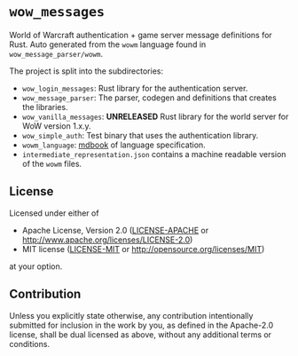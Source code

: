 # `wow_messages`

World of Warcraft authentication + game server message definitions for Rust.
Auto generated from the `wowm` language found in `wow_message_parser/wowm`.

The project is split into the subdirectories:

* `wow_login_messages`: Rust library for the authentication server.
* `wow_message_parser`: The parser, codegen and definitions that creates the libraries.
* `wow_vanilla_messages`: **UNRELEASED** Rust library for the world server for WoW version 1.x.y.
* `wow_simple_auth`: Test binary that uses the authentication library.
* `wowm_language`: [mdbook](https://github.com/rust-lang/mdBook) of language specification.
* `intermediate_representation.json` contains a machine readable version of the `wowm` files.

## License

Licensed under either of

 * Apache License, Version 2.0
   ([LICENSE-APACHE](LICENSE-APACHE) or http://www.apache.org/licenses/LICENSE-2.0)
 * MIT license
   ([LICENSE-MIT](LICENSE-MIT) or http://opensource.org/licenses/MIT)

at your option.

## Contribution

Unless you explicitly state otherwise, any contribution intentionally submitted
for inclusion in the work by you, as defined in the Apache-2.0 license, shall be
dual licensed as above, without any additional terms or conditions.
